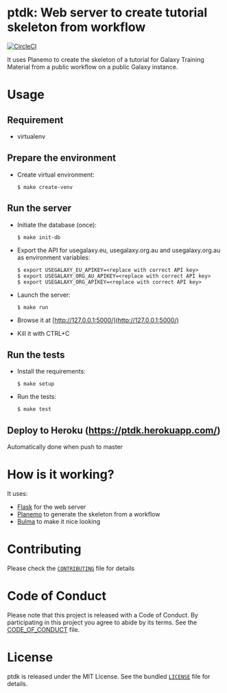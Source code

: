 ptdk: Web server to create tutorial skeleton from workflow
==========================================================

[![CircleCI](https://circleci.com/gh/bebatut/ptdk/tree/master.svg?style=svg)](https://circleci.com/gh/bebatut/ptdk/tree/master)

It uses Planemo to create the skeleton of a tutorial  for Galaxy Training Material from a public workflow on a public Galaxy instance.

# Usage

## Requirement

- virtualenv

## Prepare the environment

- Create virtual environment:

    ```
    $ make create-venv
    ```

## Run the server

- Initiate the database (once):

    ```
    $ make init-db
    ```

- Export the API for usegalaxy.eu, usegalaxy.org.au and usegalaxy.org.au as environment variables:

    ```
    $ export USEGALAXY_EU_APIKEY=<replace with correct API key>
    $ export USEGALAXY_ORG_AU_APIKEY=<replace with correct API key>
    $ export USEGALAXY_ORG_APIKEY=<replace with correct API key>
    ```

- Launch the server: 

    ```
    $ make run
    ```

- Browse it at [http://127.0.0.1:5000/](http://127.0.0.1:5000/)
- Kill it with CTRL+C

## Run the tests

- Install the requirements: 

    ```
    $ make setup
    ```

- Run the tests: 

    ```
    $ make test
    ```

## Deploy to Heroku (https://ptdk.herokuapp.com/)

Automatically done when push to master

# How is it working?

It uses:

- [Flask](http://flask.pocoo.org/docs/1.0/) for the web server
- [Planemo](https://planemo.readthedocs.io/en/latest/) to generate the skeleton from a workflow
- [Bulma](https://bulma.io/) to make it nice looking

# Contributing

Please check the [`CONTRIBUTING`](CONTRIBUTING.md) file for details

# Code of Conduct

Please note that this project is released with a Code of Conduct. By participating in this project you agree to abide by its terms. See the [CODE_OF_CONDUCT](CODE_OF_CONDUCT) file.

# License

ptdk is released under the MIT License. See the bundled [`LICENSE`](LICENSE) file for details.